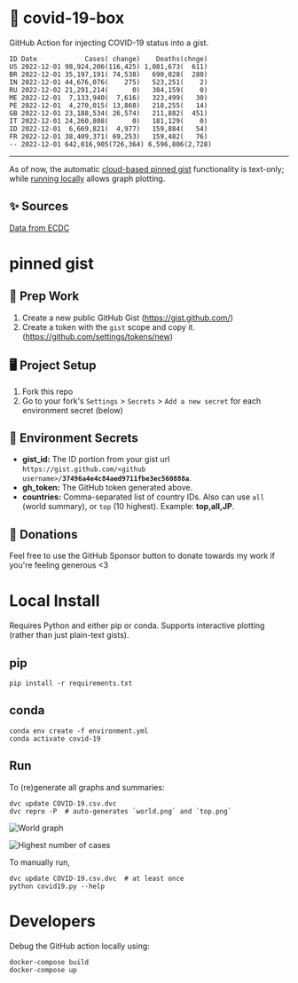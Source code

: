 # 🏥 covid-19-box

GitHub Action for injecting COVID-19 status into a gist.

```
ID Date            Cases( change)    Deaths(chnge)
US 2022-12-01 98,924,206(116,425) 1,081,673(  611)
BR 2022-12-01 35,197,191( 74,538)   690,028(  280)
IN 2022-12-01 44,676,076(    275)   523,251(    2)
RU 2022-12-02 21,291,214(      0)   384,159(    0)
ME 2022-12-01  7,133,940(  7,616)   323,499(   30)
PE 2022-12-01  4,270,015( 13,868)   218,255(   14)
GB 2022-12-01 23,188,534( 26,574)   211,882(  451)
IT 2022-12-01 24,260,808(      0)   181,129(    0)
ID 2022-12-01  6,669,821(  4,977)   159,884(   54)
FR 2022-12-01 38,409,371( 69,253)   159,482(   76)
-- 2022-12-01 642,016,905(726,364) 6,596,806(2,728)
```

---

As of now, the automatic [cloud-based pinned gist](#pinned-gist) functionality is text-only;
while [running locally](#local-install) allows graph plotting.

## ✨ Sources

[Data from ECDC](https://www.ecdc.europa.eu/en/publications-data/download-todays-data-geographic-distribution-covid-19-cases-worldwide)

# pinned gist

## 🎒 Prep Work
1. Create a new public GitHub Gist (https://gist.github.com/)
1. Create a token with the `gist` scope and copy it. (https://github.com/settings/tokens/new)

## 🖥 Project Setup
1. Fork this repo
1. Go to your fork's `Settings` > `Secrets` > `Add a new secret` for each environment secret (below)

## 🤫 Environment Secrets
- **gist_id:** The ID portion from your gist url `https://gist.github.com/<github username>/`**`37496a4e4c84aed9711fbe3ec560888a`**.
- **gh_token:** The GitHub token generated above.
- **countries:** Comma-separated list of country IDs. Also can use `all` (world summary), or `top` (10 highest). Example: **top,all,JP**.

## 💸 Donations

Feel free to use the GitHub Sponsor button to donate towards my work if you're feeling generous <3

# Local Install

Requires Python and either pip or conda. Supports interactive plotting (rather than just plain-text gists).

## pip

```
pip install -r requirements.txt
```

## conda

```
conda env create -f environment.yml
conda activate covid-19
```

## Run

To (re)generate all graphs and summaries:

```
dvc update COVID-19.csv.dvc
dvc repro -P  # auto-generates `world.png` and `top.png`
```

![World graph](world.png)

![Highest number of cases](top.png)

To manually run,

```
dvc update COVID-19.csv.dvc  # at least once
python covid19.py --help
```

# Developers

Debug the GitHub action locally using:

```
docker-compose build
docker-compose up
```
